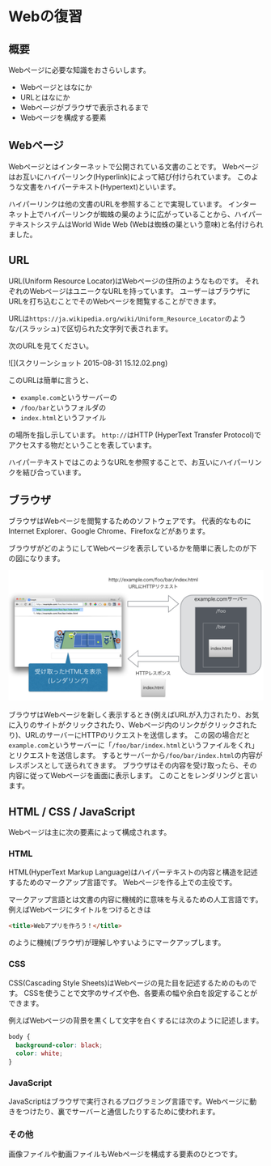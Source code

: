 Webの復習
=========

## 概要
Webページに必要な知識をおさらいします。

* Webページとはなにか
* URLとはなにか
* Webページがブラウザで表示されるまで
* Webページを構成する要素

## Webページ
Webページとはインターネットで公開されている文書のことです。
Webページはお互いにハイパーリンク(Hyperlink)によって結び付けられています。
このような文書をハイパーテキスト(Hypertext)といいます。

ハイパーリンクは他の文書のURLを参照することで実現しています。
インターネット上でハイパーリンクが蜘蛛の巣のように広がっていることから、ハイパーテキストシステムはWorld Wide Web (Webは蜘蛛の巣という意味)と名付けられました。

## URL
URL(Uniform Resource Locator)はWebページの住所のようなものです。
それぞれのWebページはユニークなURLを持っています。
ユーザーはブラウザにURLを打ち込むことでそのWebページを閲覧することができます。

URLは`https://ja.wikipedia.org/wiki/Uniform_Resource_Locator`のような`/`(スラッシュ)で区切られた文字列で表されます。

次のURLを見てください。

![](スクリーンショット 2015-08-31 15.12.02.png)

このURLは簡単に言うと、

* `example.com`というサーバーの
* `/foo/bar`というフォルダの
* `index.html`というファイル

の場所を指し示しています。
`http://`はHTTP (HyperText Transfer Protocol)でアクセスする物だということを表しています。

ハイパーテキストではこのようなURLを参照することで、お互いにハイパーリンクを結び合っています。

## ブラウザ
ブラウザはWebページを閲覧するためのソフトウェアです。
代表的なものにInternet Explorer、Google Chrome、Firefoxなどがあります。

ブラウザがどのようにしてWebページを表示しているかを簡単に表したのが下の図になります。

![](クリーンショット_2015-08-31_15_33_40.png)

ブラウザはWebページを新しく表示するとき(例えばURLが入力されたり、お気に入りのサイトがクリックされたり、Webページ内のリンクがクリックされたり)、URLのサーバーにHTTPのリクエストを送信します。
この図の場合だと`example.com`というサーバーに「`/foo/bar/index.html`というファイルをくれ」とリクエストを送信します。
するとサーバーから`/foo/bar/index.html`の内容がレスポンスとして送られてきます。
ブラウザはその内容を受け取ったら、その内容に従ってWebページを画面に表示します。
このことをレンダリングと言います。

## HTML / CSS / JavaScript
Webページは主に次の要素によって構成されます。

### HTML
HTML(HyperText Markup Language)はハイパーテキストの内容と構造を記述するためのマークアップ言語です。
Webページを作る上での主役です。

マークアップ言語とは文書の内容に機械的に意味を与えるための人工言語です。
例えばWebページにタイトルをつけるときは

```html
<title>Webアプリを作ろう！</title>
```

のように機械(ブラウザ)が理解しやすいようにマークアップします。

### CSS
CSS(Cascading Style Sheets)はWebページの見た目を記述するためのものです。
CSSを使うことで文字のサイズや色、各要素の幅や余白を設定することができます。

例えばWebページの背景を黒くして文字を白くするには次のように記述します。

```css
body {
  background-color: black;
  color: white;
}
```

### JavaScript
JavaScriptはブラウザで実行されるプログラミング言語です。Webページに動きをつけたり、裏でサーバーと通信したりするために使われます。

### その他
画像ファイルや動画ファイルもWebページを構成する要素のひとつです。